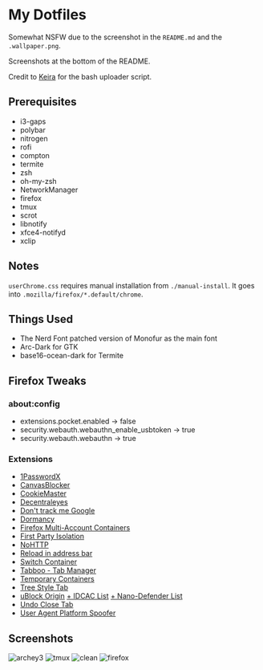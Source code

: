 # My Dotfiles
Somewhat NSFW due to the screenshot in the `README.md` and the `.wallpaper.png`.

Screenshots at the bottom of the README.

Credit to [Keira](https://github.com/unendingPattern) for the bash uploader script.
## Prerequisites
* i3-gaps
* polybar
* nitrogen
* rofi
* compton
* termite
* zsh
* oh-my-zsh
* NetworkManager
* firefox
* tmux
* scrot
* libnotify
* xfce4-notifyd
* xclip
## Notes
`userChrome.css` requires manual installation from `./manual-install`. It goes into `.mozilla/firefox/*.default/chrome`.
## Things Used
* The Nerd Font patched version of Monofur as the main font
* Arc-Dark for GTK
* base16-ocean-dark for Termite
## Firefox Tweaks
### about:config
* extensions.pocket.enabled → false
* security.webauth.webauthn_enable_usbtoken → true
* security.webauth.webauthn → true
### Extensions
* [1PasswordX](https://addons.mozilla.org/en-US/firefox/addon/1password-x-password-manager/)
* [CanvasBlocker](https://addons.mozilla.org/en-US/firefox/addon/canvasblocker/)
* [CookieMaster](https://addons.mozilla.org/en-US/firefox/addon/cookiemaster/)
* [Decentraleyes](https://addons.mozilla.org/en-US/firefox/addon/decentraleyes/)
* [Don't track me Google](https://addons.mozilla.org/en-US/firefox/addon/dont-track-me-google1/)
* [Dormancy](https://addons.mozilla.org/en-US/firefox/addon/dormancy/)
* [Firefox Multi-Account Containers](https://addons.mozilla.org/en-US/firefox/addon/multi-account-containers/)
* [First Party Isolation](https://addons.mozilla.org/en-US/firefox/addon/first-party-isolation/)
* [NoHTTP](https://addons.mozilla.org/en-US/firefox/addon/nohttp/)
* [Reload in address bar](https://addons.mozilla.org/en-US/firefox/addon/reload-in-address-bar/)
* [Switch Container](https://addons.mozilla.org/en-US/firefox/addon/switch-container/)
* [Tabboo - Tab Manager](https://addons.mozilla.org/en-US/firefox/addon/tabboo-session-manager/)
* [Temporary Containers](https://addons.mozilla.org/en-US/firefox/addon/temporary-containers/)
* [Tree Style Tab](https://addons.mozilla.org/en-US/firefox/addon/tree-style-tab/)
* [uBlock Origin](https://addons.mozilla.org/en-US/firefox/addon/ublock-origin/) [+ IDCAC List](https://www.i-dont-care-about-cookies.eu/) [+ Nano-Defender List](https://jspenguin2017.github.io/uBlockProtector/#extra-installation-steps-for-ublock-origin)
* [Undo Close Tab](https://addons.mozilla.org/en-US/firefox/addon/undoclosetabbutton/)
* [User Agent Platform Spoofer](https://addons.mozilla.org/en-US/firefox/addon/user-agent-platform-spoofer/)
## Screenshots
![archey3](https://katsli.me/i/P5ezAPW56oj6kGtCtNVouXyT3DSY52zS.png)
![tmux](https://katsli.me/i/1546295284_1728_31.12.2018_1362x713.png)
![clean](https://katsli.me/i/dTgfdjfH6da7r3Clf9xwG2KNioIrb4ib.png)
![firefox](https://katsli.me/i/W6hIMAepd4PbH0JJ4qMlcuXa0BeEyvd3.png)
